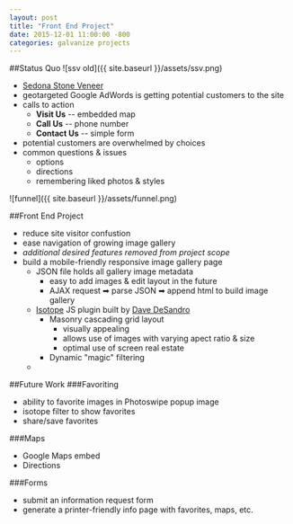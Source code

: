 ```yaml
---
layout: post
title: "Front End Project"
date: 2015-12-01 11:00:00 -800
categories: galvanize projects
---
```


##Status Quo
![ssv old]({{ site.baseurl }}/assets/ssv.png)

* [Sedona Stone Veneer](http://www.sedonaSV.com)
* geotargeted Google AdWords is getting potential customers to the site
* calls to action
	* **Visit Us** -- embedded map
	* **Call Us** -- phone number
	* **Contact Us** -- simple form
* potential customers are overwhelmed by choices
* common questions & issues
	* options
	* directions
	* remembering liked photos & styles

![funnel]({{ site.baseurl }}/assets/funnel.png)


##Front End Project
* reduce site visitor confustion
* ease navigation of growing image gallery
* *additional desired features removed from project scope*
* build a mobile-friendly responsive image gallery page
	* JSON file holds all gallery image metadata
		* easy to add images & edit layout in the future
		* AJAX request ➡ parse JSON ➡ append html to build image gallery
	* [Isotope](http://isotope.metafizzy.co/) JS plugin built by [Dave DeSandro](http://desandro.com/)
		* Masonry cascading grid layout
			* visually appealing
			* allows use of images with varying apect ratio & size
			* optimal use of screen real estate
		* Dynamic "magic" filtering
	* 


##Future Work
###Favoriting 
* ability to favorite images in Photoswipe popup image
* isotope filter to show favorites
* share/save favorites

###Maps
* Google Maps embed
* Directions

###Forms
* submit an information request form 
* generate a printer-friendly info page with favorites, maps, etc.
